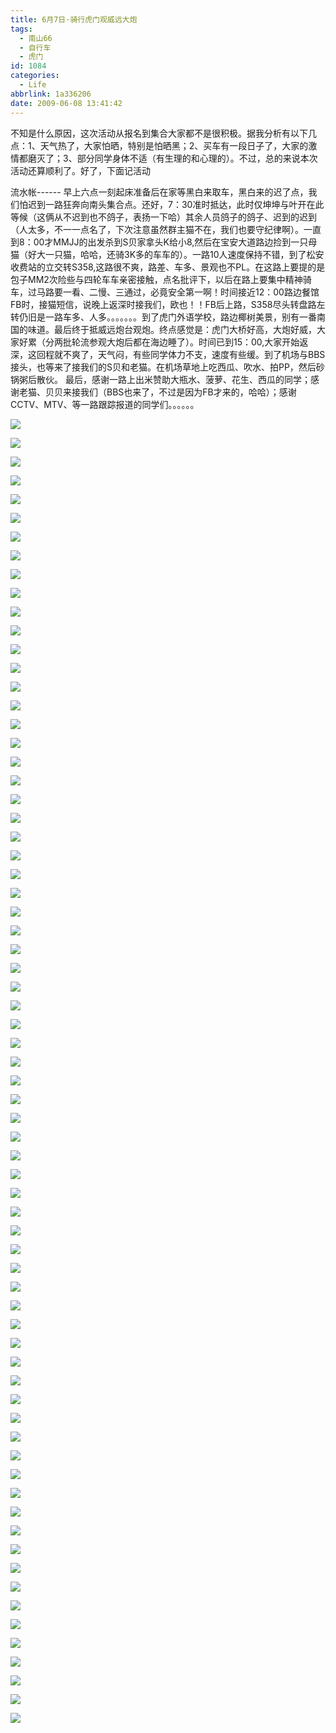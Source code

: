 ```yaml
---
title: 6月7日·骑行虎门观威远大炮
tags:
  - 南山66
  - 自行车
  - 虎门
id: 1084
categories:
  - Life
abbrlink: 1a336206
date: 2009-06-08 13:41:42
---
```


不知是什么原因，这次活动从报名到集合大家都不是很积极。据我分析有以下几点：1、天气热了，大家怕晒，特别是怕晒黑；2、买车有一段日子了，大家的激情都磨灭了；3、部分同学身体不适（有生理的和心理的）。不过，总的来说本次活动还算顺利了。好了，下面记活动

流水帐------ 
早上六点一刻起床准备后在家等黑白来取车，黑白来的迟了点，我们怕迟到一路狂奔向南头集合点。还好，7：30准时抵达，此时仅坤坤与叶开在此等候（这俩从不迟到也不鸽子，表扬一下哈）其余人员鸽子的鸽子、迟到的迟到（人太多，不一一点名了，下次注意虽然群主猫不在，我们也要守纪律啊）。一直到8：00才MMJJ的出发杀到S贝家拿头K给小8,然后在宝安大道路边捡到一只母猫（好大一只猫，哈哈，还骑3K多的车车的）。一路10人速度保持不错，到了松安收费站的立交转S358,这路很不爽，路差、车多、景观也不PL。在这路上要提的是包子MM2次险些与四轮车车亲密接触，点名批评下，以后在路上要集中精神骑车，过马路要一看、二慢、三通过，必竟安全第一啊！时间接近12：00路边餐馆FB时，接猫短信，说晚上返深时接我们，欧也！！FB后上路，S358尽头转盘路左转仍旧是一路车多、人多。。。。。。。到了虎门外语学校，路边椰树美景，别有一番南国的味道。最后终于抵威远炮台观炮。终点感觉是：虎门大桥好高，大炮好威，大家好累（分两批轮流参观大炮后都在海边睡了）。时间已到15：00,大家开始返深，这回程就不爽了，天气闷，有些同学体力不支，速度有些缓。到了机场与BBS接头，也等来了接我们的S贝和老猫。在机场草地上吃西瓜、吹水、拍PP，然后砂锅粥后散伙。 
最后，感谢一路上出米赞助大瓶水、菠萝、花生、西瓜的同学；感谢老猫、贝贝来接我们（BBS也来了，不过是因为FB才来的，哈哈）；感谢CCTV、MTV、等一路跟踪报道的同学们。。。。。。 

![](/images/2009/06/08_20090608_11379.jpg) 

![](/images/2009/06/08_20090608_11380.jpg) 

![](/images/2009/06/08_20090608_11381.jpg) 

![](/images/2009/06/08_20090608_11382.jpg) 

![](/images/2009/06/08_20090608_11383.jpg) 

![](/images/2009/06/08_20090608_11384.jpg) 

![](/images/2009/06/08_20090608_11385.jpg) 

![](/images/2009/06/08_20090608_11386.jpg) 

![](/images/2009/06/08_20090608_11387.jpg) 

![](/images/2009/06/08_20090608_11388.jpg) 

![](/images/2009/06/08_20090608_11389.jpg) 

![](/images/2009/06/08_20090608_11390.jpg) 

![](/images/2009/06/08_20090608_11391.jpg) 

![](/images/2009/06/08_20090608_11392.jpg) 

![](/images/2009/06/08_20090608_11393.jpg) 

![](/images/2009/06/08_20090608_11394.jpg) 

![](/images/2009/06/08_20090608_11395.jpg) 

![](/images/2009/06/08_20090608_11396.jpg) 

![](/images/2009/06/08_20090608_11397.jpg) 

![](/images/2009/06/08_20090608_11398.jpg) 

![](/images/2009/06/08_20090608_11399.jpg) 

![](/images/2009/06/08_20090608_11400.jpg) 

![](/images/2009/06/08_20090608_11401.jpg) 

![](/images/2009/06/08_20090608_11402.jpg) 

![](/images/2009/06/08_20090608_11403.jpg) 

![](/images/2009/06/08_20090608_11404.jpg) 

![](/images/2009/06/08_20090608_11405.jpg) 

![](/images/2009/06/08_20090608_11406.jpg) 

![](/images/2009/06/08_20090608_11407.jpg) 

![](/images/2009/06/08_20090608_11408.jpg) 

![](/images/2009/06/08_20090608_11409.jpg) 

![](/images/2009/06/08_20090608_11410.jpg) 

![](/images/2009/06/08_20090608_11411.jpg) 

![](/images/2009/06/08_20090608_11412.jpg) 

![](/images/2009/06/08_20090608_11413.jpg) 

![](/images/2009/06/08_20090608_11414.jpg) 

![](/images/2009/06/08_20090608_11415.jpg) 

![](/images/2009/06/08_20090608_11416.jpg) 

![](/images/2009/06/08_20090608_11417.jpg) 

![](/images/2009/06/08_20090608_11418.jpg) 

![](/images/2009/06/08_20090608_11419.jpg) 

![](/images/2009/06/08_20090608_11420.jpg) 

![](/images/2009/06/08_20090608_11421.jpg) 

![](/images/2009/06/08_20090608_11422.jpg) 

![](/images/2009/06/08_20090608_11423.jpg) 

![](/images/2009/06/08_20090608_11424.jpg) 

![](/images/2009/06/08_20090608_11425.jpg) 

![](/images/2009/06/08_20090608_11426.jpg) 

![](/images/2009/06/08_20090608_11427.jpg) 

![](/images/2009/06/08_20090608_11428.jpg) 

![](/images/2009/06/08_20090608_11429.jpg) 

![](/images/2009/06/08_20090608_11430.jpg) 

![](/images/2009/06/08_20090608_11431.jpg) 

![](/images/2009/06/08_20090608_11432.jpg) 

![](/images/2009/06/08_20090608_11433.jpg) 

![](/images/2009/06/08_20090608_11434.jpg) 

![](/images/2009/06/08_20090608_11435.jpg) 

![](/images/2009/06/08_20090608_11436.jpg) 

![](/images/2009/06/08_20090608_11437.jpg) 

![](/images/2009/06/08_20090608_11438.jpg) 

![](/images/2009/06/08_20090608_11439.jpg) 

![](/images/2009/06/08_20090608_11440.jpg) 

![](/images/2009/06/08_20090608_11441.jpg) 

![](/images/2009/06/08_20090608_11442.jpg) 

![](/images/2009/06/08_20090608_11443.jpg) 

![](/images/2009/06/08_20090608_11444.jpg) 

![](/images/2009/06/08_20090608_11445.jpg) 

<i
mg src="/images/2009/06/08_20090608_11446.jpg" alt="" title=""/> 

![](/images/2009/06/08_20090608_11447.jpg) 

![](/images/2009/06/08_20090608_11448.jpg) 

![](/images/2009/06/08_20090608_11449.jpg)